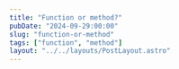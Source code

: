 ```yaml
---
title: "Function or method?"
pubDate: "2024-09-29:00:00"
slug: "function-or-method"
tags: ["function", "method"]
layout: "../../layouts/PostLayout.astro"
---
```

